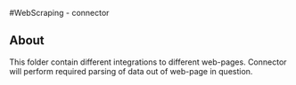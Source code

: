 #WebScraping - connector

## About

This folder contain different integrations to different web-pages.
Connector will perform required parsing of data out of web-page in question.

 
